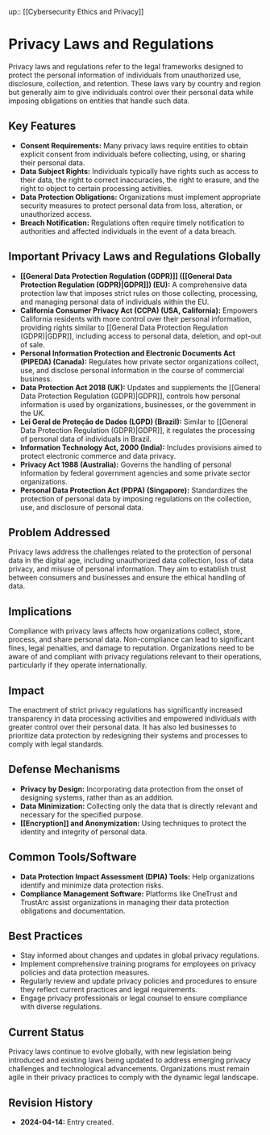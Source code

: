 up:: [[Cybersecurity Ethics and Privacy]]
# Privacy Laws and Regulations

Privacy laws and regulations refer to the legal frameworks designed to protect the personal information of individuals from unauthorized use, disclosure, collection, and retention. These laws vary by country and region but generally aim to give individuals control over their personal data while imposing obligations on entities that handle such data.

## Key Features

- **Consent Requirements:** Many privacy laws require entities to obtain explicit consent from individuals before collecting, using, or sharing their personal data.
- **Data Subject Rights:** Individuals typically have rights such as access to their data, the right to correct inaccuracies, the right to erasure, and the right to object to certain processing activities.
- **Data Protection Obligations:** Organizations must implement appropriate security measures to protect personal data from loss, alteration, or unauthorized access.
- **Breach Notification:** Regulations often require timely notification to authorities and affected individuals in the event of a data breach.

## Important Privacy Laws and Regulations Globally

- **[[General Data Protection Regulation (GDPR)]] ([[General Data Protection Regulation (GDPR)|GDPR]]) (EU):** A comprehensive data protection law that imposes strict rules on those collecting, processing, and managing personal data of individuals within the EU.
- **California Consumer Privacy Act (CCPA) (USA, California):** Empowers California residents with more control over their personal information, providing rights similar to [[General Data Protection Regulation (GDPR)|GDPR]], including access to personal data, deletion, and opt-out of sale.
- **Personal Information Protection and Electronic Documents Act (PIPEDA) (Canada):** Regulates how private sector organizations collect, use, and disclose personal information in the course of commercial business.
- **Data Protection Act 2018 (UK):** Updates and supplements the [[General Data Protection Regulation (GDPR)|GDPR]], controls how personal information is used by organizations, businesses, or the government in the UK.
- **Lei Geral de Proteção de Dados (LGPD) (Brazil):** Similar to [[General Data Protection Regulation (GDPR)|GDPR]], it regulates the processing of personal data of individuals in Brazil.
- **Information Technology Act, 2000 (India):** Includes provisions aimed to protect electronic commerce and data privacy.
- **Privacy Act 1988 (Australia):** Governs the handling of personal information by federal government agencies and some private sector organizations.
- **Personal Data Protection Act (PDPA) (Singapore):** Standardizes the protection of personal data by imposing regulations on the collection, use, and disclosure of personal data.

## Problem Addressed

Privacy laws address the challenges related to the protection of personal data in the digital age, including unauthorized data collection, loss of data privacy, and misuse of personal information. They aim to establish trust between consumers and businesses and ensure the ethical handling of data.

## Implications

Compliance with privacy laws affects how organizations collect, store, process, and share personal data. Non-compliance can lead to significant fines, legal penalties, and damage to reputation. Organizations need to be aware of and compliant with privacy regulations relevant to their operations, particularly if they operate internationally.

## Impact

The enactment of strict privacy regulations has significantly increased transparency in data processing activities and empowered individuals with greater control over their personal data. It has also led businesses to prioritize data protection by redesigning their systems and processes to comply with legal standards.

## Defense Mechanisms

- **Privacy by Design:** Incorporating data protection from the onset of designing systems, rather than as an addition.
- **Data Minimization:** Collecting only the data that is directly relevant and necessary for the specified purpose.
- **[[Encryption]] and Anonymization:** Using techniques to protect the identity and integrity of personal data.

## Common Tools/Software

- **Data Protection Impact Assessment (DPIA) Tools:** Help organizations identify and minimize data protection risks.
- **Compliance Management Software:** Platforms like OneTrust and TrustArc assist organizations in managing their data protection obligations and documentation.


## Best Practices

- Stay informed about changes and updates in global privacy regulations.
- Implement comprehensive training programs for employees on privacy policies and data protection measures.
- Regularly review and update privacy policies and procedures to ensure they reflect current practices and legal requirements.
- Engage privacy professionals or legal counsel to ensure compliance with diverse regulations.

## Current Status

Privacy laws continue to evolve globally, with new legislation being introduced and existing laws being updated to address emerging privacy challenges and technological advancements. Organizations must remain agile in their privacy practices to comply with the dynamic legal landscape.

## Revision History

- **2024-04-14:** Entry created.